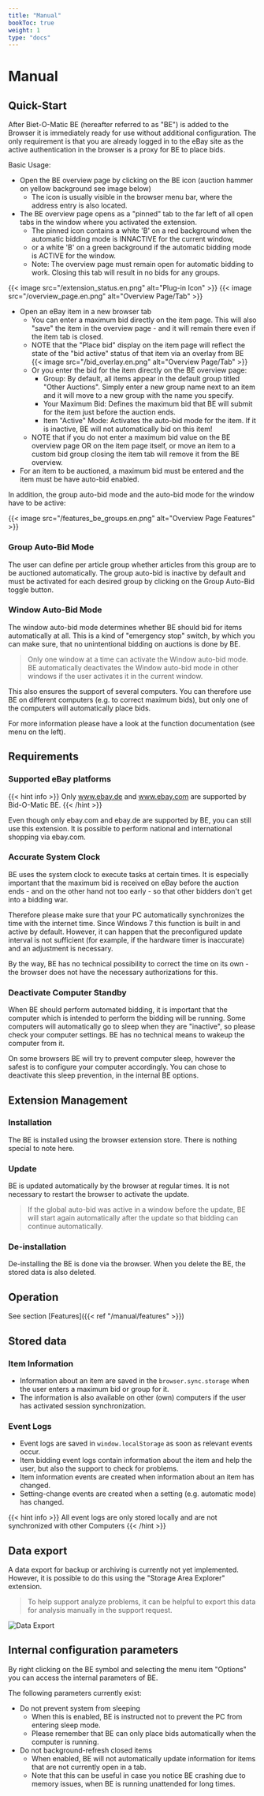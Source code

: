 ```yaml
---
title: "Manual"
bookToc: true
weight: 1
type: "docs"
---
```


# Manual

## Quick-Start

After Biet-O-Matic BE (hereafter referred to as "BE") is added to the Browser it is immediately ready for
use without additional configuration. The only requirement is that you are already logged in to the eBay site
as the active authentication in the browser is a proxy for BE to place bids.

Basic Usage:

* Open the BE overview page by clicking on the BE icon (auction hammer on yellow background see image below)
    * The icon is usually visible in the browser menu bar, where the address entry is also located.
* The BE overview page opens as a "pinned" tab to the far left of all open tabs in the window where you activated the extension.
    * The pinned icon contains a white 'B' on a red background when the automatic bidding mode is INNACTIVE for the current window,
    * or a white 'B' on a green background if the automatic bidding mode is ACTIVE for the window.
    * Note: The overview page must remain open for automatic bidding to work. Closing this tab will result in no bids for any groups.

{{< image src="/extension_status.en.png" alt="Plug-in Icon" >}}  {{< image src="/overview_page.en.png" alt="Overview Page/Tab" >}}
	
* Open an eBay item in a new browser tab
    * You can enter a maximum bid directly on the item page.
      This will also "save" the item in the overview page - and it will remain there even if the item tab is closed.
	* NOTE that the "Place bid" display on the item page will reflect the state of the "bid active" status of that item via an overlay from BE  
{{< image src="/bid_overlay.en.png" alt="Overview Page/Tab" >}}	  
    * Or you enter the bid for the item directly on the BE overview page:
        * Group: By default, all items appear in the default group titled "Other Auctions". Simply enter a new group name next to an item and it will move to a new group with the name you specify.
        * Your Maximum Bid: Defines the maximum bid that BE will submit for the item just before the auction ends.
        * Item "Active" Mode: Activates the auto-bid mode for the item. If it is inactive, BE will not automatically bid on this item!
	* NOTE that if you do not enter a maximum bid value on the BE overview page OR on the item page itself, or move an item to a custom bid group closing the item tab will remove it from the BE overview.
* For an item to be auctioned, a maximum bid must be entered and the item must be have auto-bid enabled.

In addition, the group auto-bid mode and the auto-bid mode for the window have to be active:

{{< image src="/features_be_groups.en.png" alt="Overview Page Features" >}}

### Group Auto-Bid Mode
The user can define per article group whether articles from this group are to be auctioned automatically.
The group auto-bid is inactive by default and must be activated for each desired group by clicking on the Group Auto-Bid toggle button.

### Window Auto-Bid Mode
The window auto-bid mode determines whether BE should bid for items automatically at all.
This is a kind of "emergency stop" switch, by which you can make sure, that no unintentional bidding on auctions
is done by BE.

> Only one window at a time can activate the Window auto-bid mode.
> BE automatically deactivates the Window auto-bid mode in other windows if the user activates it in the current window.

This also ensures the support of several computers. You can therefore use BE on different computers (e.g. to correct maximum bids),
but only one of the computers will automatically place bids.

For more information please have a look at the function documentation (see menu on the left).

## Requirements

### Supported eBay platforms
{{< hint info >}}
Only www.ebay.de and www.ebay.com are supported by Bid-O-Matic BE.
{{< /hint >}}

Even though only ebay.com and ebay.de are supported by BE, you can still use this extension.
It is possible to perform national and international shopping via ebay.com.

### Accurate System Clock
BE uses the system clock to execute tasks at certain times. It is especially important that the maximum bid is received
on eBay before the auction ends - and on the other hand not too early - so that other bidders don't get into a bidding war.

Therefore please make sure that your PC automatically synchronizes the time with the internet time. Since Windows 7 this
function is built in and active by default. However, it can happen that the preconfigured update interval is not sufficient
(for example, if the hardware timer is inaccurate) and an adjustment is necessary.

By the way, BE has no technical possibility to correct the time on its own - the browser does not have the necessary
authorizations for this.

### Deactivate Computer Standby
When BE should perform automated bidding, it is important that the computer which is intended to perform the bidding
will be running. Some computers will automatically go to sleep when they are "inactive", so please check your computer
settings. BE has no technical means to wakeup the computer from it.

On some browsers BE will try to prevent computer sleep, however the safest is to configure your computer accordingly.
You can chose to deactivate this sleep prevention, in the internal BE options. 

## Extension Management
### Installation
The BE is installed using the browser extension store. There is nothing special to note here.

### Update
BE is updated automatically by the browser at regular times.
It is not necessary to restart the browser to activate the update.

> If the global auto-bid was active in a window before the update, BE will start again automatically after the update
> so that bidding can continue automatically.

### De-installation
De-installing the BE is done via the browser. When you delete the BE, the stored data is also deleted.

## Operation
See section [Features]({{< ref "/manual/features" >}})

## Stored data

### Item Information

* Information about an item are saved in the `browser.sync.storage` when the user enters a maximum bid or group for it.
* The information is also available on other (own) computers if the user has activated session synchronization.

### Event Logs

* Event logs are saved in `window.localStorage` as soon as relevant events occur.
* Item bidding event logs contain information about the item and help the user, but also the support to check for problems.
* Item information events are created when information about an item has changed.
* Setting-change events are created when a setting (e.g. automatic mode) has changed.

{{< hint info >}}
All event logs are only stored locally and are not synchronized with other Computers
{{< /hint >}}

## Data export
A data export for backup or archiving is currently not yet implemented.
However, it is possible to do this using the "Storage Area Explorer" extension.

> To help support analyze problems, it can be helpful to export this data for analysis manually in the support request.

![Data Export](/be_export.de.png)

## Internal configuration parameters
By right clicking on the BE symbol and selecting the menu item "Options" you can access the internal parameters of BE.

The following parameters currently exist:

* Do not prevent system from sleeping
    * When this is enabled, BE is instructed not to prevent the PC from entering sleep mode.
    * Please remember that BE can only place bids automatically when the computer is running.
* Do not background-refresh closed items
    * When enabled, BE will not automatically update information for items that are not currently open in a tab.
    * Note that this can be useful in case you notice BE crashing due to memory issues, when BE is running unattended for long times.